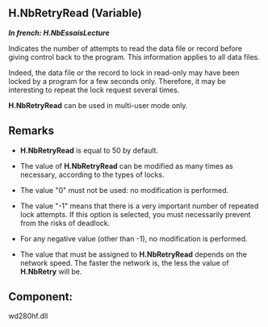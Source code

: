 
## H.NbRetryRead (Variable)

***In french: H.NbEssaisLecture***



<a name="XUse"></a>
<a name="Use"></a>
<a name="description"></a>
Indicates the number of attempts to read the data file or record before giving control back to the program. This information applies to all data files.

Indeed, the data file or the record to lock in read-only may have been locked by a program for a few seconds only. Therefore, it may be interesting to repeat the lock request several times.

**H.NbRetryRead** can be used in multi-user mode only.


<a name="NOTE0"></a>
<a name="NOTE0_1"></a>

## Remarks


- **H.NbRetryRead** is equal to 50 by default.

- The value of **H.NbRetryRead** can be modified as many times as necessary, according to the types of locks.

- The value "0" must not be used: no modification is performed.

- The value "-1" means that there is a very important number of repeated lock attempts. If this option is selected, you must necessarily prevent from the risks of deadlock.

- For any negative value (other than -1), no modification is performed.

- The value that must be assigned to **H.NbRetryRead** depends on the network speed. The faster the network is, the less the value of **H.NbRetry** will be.




<a name="XComponent"></a>

## Component:
wd280hf.dll
